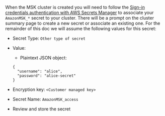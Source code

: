 When the MSK cluster is created you will need to follow the [Sign-in credentials authentication with AWS Secrets Manager](https://docs.aws.amazon.com/msk/latest/developerguide/msk-password.html) to associate your `AmazonMSK_*` secret to your cluster. There will be a prompt on the cluster summary page to create a new secret or associate an existing one. For the remainder of this doc we will assume the following values for this secret:

- Secret Type: `Other type of secret`
- Value:

  - Plaintext JSON object:

  ```json:no-line-numbers
  {
    "username": "alice",
    "password": "alice-secret"
  }
  ```

- Encryption key: `<Customer managed key>`
- Secret Name: `AmazonMSK_access`
- Review and store the secret
